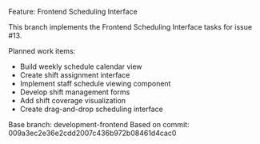 Feature: Frontend Scheduling Interface

This branch implements the Frontend Scheduling Interface tasks for issue #13.

Planned work items:
- Build weekly schedule calendar view
- Create shift assignment interface
- Implement staff schedule viewing component
- Develop shift management forms
- Add shift coverage visualization
- Create drag-and-drop scheduling interface

Base branch: development-frontend
Based on commit: 009a3ec2e36e2cdd2007c436b972b08461d4cac0
